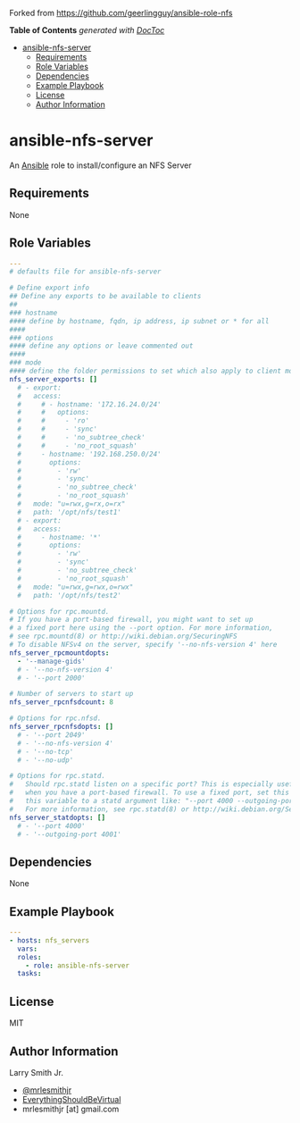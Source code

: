 <!-- START doctoc generated TOC please keep comment here to allow auto update -->

<!-- DON'T EDIT THIS SECTION, INSTEAD RE-RUN doctoc TO UPDATE -->

Forked from https://github.com/geerlingguy/ansible-role-nfs

**Table of Contents**  _generated with [DocToc](https://github.com/thlorenz/doctoc)_

-   [ansible-nfs-server](#ansible-nfs-server)
    -   [Requirements](#requirements)
    -   [Role Variables](#role-variables)
    -   [Dependencies](#dependencies)
    -   [Example Playbook](#example-playbook)
    -   [License](#license)
    -   [Author Information](#author-information)

<!-- END doctoc generated TOC please keep comment here to allow auto update -->

# ansible-nfs-server

An [Ansible](https://www.ansible.com) role to install/configure an NFS Server

## Requirements

None

## Role Variables

```yaml
---
# defaults file for ansible-nfs-server

# Define export info
## Define any exports to be available to clients
##
### hostname
#### define by hostname, fqdn, ip address, ip subnet or * for all
####
### options
#### define any options or leave commented out
####
### mode
#### define the folder permissions to set which also apply to client mounts
nfs_server_exports: []
  # - export:
  #   access:
  #     # - hostname: '172.16.24.0/24'
  #     #   options:
  #     #     - 'ro'
  #     #     - 'sync'
  #     #     - 'no_subtree_check'
  #     #     - 'no_root_squash'
  #     - hostname: '192.168.250.0/24'
  #       options:
  #         - 'rw'
  #         - 'sync'
  #         - 'no_subtree_check'
  #         - 'no_root_squash'
  #   mode: "u=rwx,g=rx,o=rx"
  #   path: '/opt/nfs/test1'
  # - export:
  #   access:
  #     - hostname: '*'
  #       options:
  #         - 'rw'
  #         - 'sync'
  #         - 'no_subtree_check'
  #         - 'no_root_squash'
  #   mode: "u=rwx,g=rwx,o=rwx"
  #   path: '/opt/nfs/test2'

# Options for rpc.mountd.
# If you have a port-based firewall, you might want to set up
# a fixed port here using the --port option. For more information,
# see rpc.mountd(8) or http://wiki.debian.org/SecuringNFS
# To disable NFSv4 on the server, specify '--no-nfs-version 4' here
nfs_server_rpcmountdopts:
  - '--manage-gids'
  # - '--no-nfs-version 4'
  # - '--port 2000'

# Number of servers to start up
nfs_server_rpcnfsdcount: 8

# Options for rpc.nfsd.
nfs_server_rpcnfsdopts: []
  # - '--port 2049'
  # - '--no-nfs-version 4'
  # - '--no-tcp'
  # - '--no-udp'

# Options for rpc.statd.
#   Should rpc.statd listen on a specific port? This is especially useful
#   when you have a port-based firewall. To use a fixed port, set this
#   this variable to a statd argument like: "--port 4000 --outgoing-port 4001".
#   For more information, see rpc.statd(8) or http://wiki.debian.org/SecuringNFS
nfs_server_statdopts: []
  # - '--port 4000'
  # - '--outgoing-port 4001'
```

## Dependencies

None

## Example Playbook

```yaml
---
- hosts: nfs_servers
  vars:
  roles:
    - role: ansible-nfs-server
  tasks:
```

## License

MIT

## Author Information

Larry Smith Jr.

-   [@mrlesmithjr](https://www.twitter.com/mrlesmithjr)
-   [EverythingShouldBeVirtual](http://www.everythingshouldbevirtual.com)
-   mrlesmithjr [at] gmail.com
